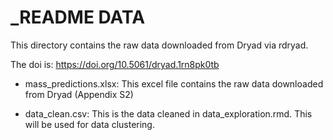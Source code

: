# _README DATA

This directory contains the raw data downloaded from Dryad via rdryad.

The doi is: https://doi.org/10.5061/dryad.1rn8pk0tb

* mass_predictions.xlsx: This excel file contains the raw data downloaded from Dryad (Appendix S2)

* data_clean.csv: This is the data cleaned in data_exploration.rmd. This will be used for data clustering.